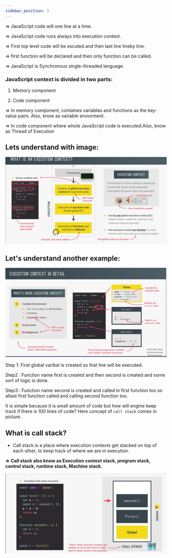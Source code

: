 ```yaml
---
sidebar_position: 3
---
```


=> JavaScript code will one line at a time.

=> JavaScript code runs always into execution context.

=> First top level code will be excuted and then last line lineby line.

=> first function will be declared and then only function can be called.

=> JavaScript is Synchronous single-threaded language.

### JavaScript context is divided in two parts:

1) Memory component


2) Code component 

=> In memory component, containes variables and functions as the key-value pairs. Also, know as variable enviorment.


=> In code component where whole JavaScript code is executed.Also, know as Thread of Execution

## Lets understand with image:

![execute](./work.jpg)



## Let's understand another example:

![image](./detail.jpg)



Step 1: First global varibal is created so that line will be executed.

Step2 : Function name first is created and then second is created and some sort of logic is done.

Step3 : Function name second is created and called in first function too so atlast first function called and calling second function too.

It is simple because it is small amount of code but how will engine keep track if there is 100 lines of code?
Here concept of `call stack` comes in picture.

## What is call stack?

- Call stack is a place where execution contexts get stacked on top of each other, to keep track of where we are in execution.

**=> Call stack also know as Execution context stack, program stack, control stack, runtime stack, Machine stack.**

![image1](./example.jpg)
